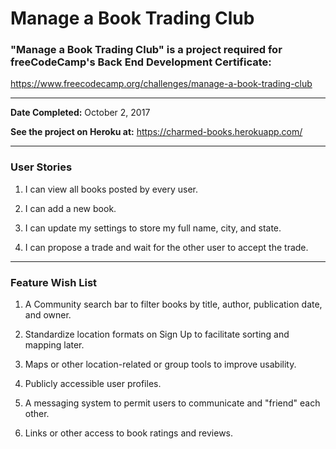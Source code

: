 # Manage a Book Trading Club
### "Manage a Book Trading Club" is a project required for freeCodeCamp's Back End Development Certificate:
https://www.freecodecamp.org/challenges/manage-a-book-trading-club

***

**Date Completed:** October 2, 2017

**See the project on Heroku at:** https://charmed-books.herokuapp.com/

***

### User Stories

1. I can view all books posted by every user.

2. I can add a new book.

3. I can update my settings to store my full name, city, and state.

4. I can propose a trade and wait for the other user to accept the trade.

***

### Feature Wish List

1. A Community search bar to filter books by title, author, publication date, and owner.

2. Standardize location formats on Sign Up to facilitate sorting and mapping later.

3. Maps or other location-related or group tools to improve usability.

4. Publicly accessible user profiles.

5. A messaging system to permit users to communicate and "friend" each other.

6. Links or other access to book ratings and reviews.
